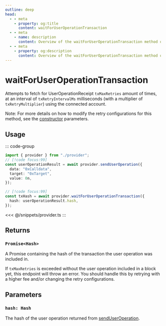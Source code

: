 ```yaml
---
outline: deep
head:
  - - meta
    - property: og:title
      content: waitForUserOperationTransaction
  - - meta
    - name: description
      content: Overview of the waitForUserOperationTransaction method on ISmartAccountProvider
  - - meta
    - property: og:description
      content: Overview of the waitForUserOperationTransaction method on ISmartAccountProvider
---
```


# waitForUserOperationTransaction

Attempts to fetch for UserOperationReceipt `txMaxRetries` amount of times, at an interval of `txRetryIntervalMs` milliseconds (with a multiplier of `txRetryMultiplier`) using the connected account.

Note: For more details on how to modify the retry configurations for this method, see the [constructor](/packages/aa-core/provider/constructor.md) parameters.

## Usage

::: code-group

```ts [example.ts]
import { provider } from "./provider";
// [!code focus:99]
const userOperationResult = await provider.sendUserOperation({
  data: "0xCalldata",
  target: "0xTarget",
  value: 0n,
});

// [!code focus:99]
const txHash = await provider.waitForUserOperationTransaction({
  hash: userOperationResult.hash,
});
```

<<< @/snippets/provider.ts
:::

## Returns

### `Promise<Hash>`

A Promise containing the hash of the transaction the user operation was included in.

If `txMaxRetries` is exceeded without the user operation included in a block yet, this endpoint will throw an error. You should handle this by retrying with a higher fee and/or changing the retry configurations.

## Parameters

### `hash: Hash`

The hash of the user operation returned from [sendUserOperation](./sendUserOperation).
